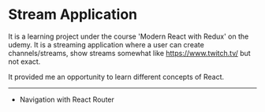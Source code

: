 # Stream Application

It is a learning project under the course 'Modern React with Redux' on the udemy. It is a streaming application where a user can create channels/streams, 
show streams somewhat like https://www.twitch.tv/ but not exact.
 
It provided me an opportunity to learn different concepts of React.  

<hr>

- Navigation with React Router
